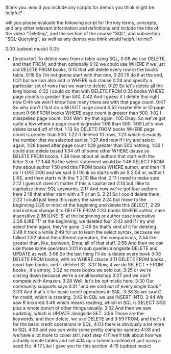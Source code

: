 thank you. would you include any scripts for demos you think might be helpful? 







will you please evaluate the following script for the key terms, concepts, and any other relevant information and definitions and include the title of the video "Deleting", and the section of the course "SQL", and subsection "SQL-Querying", as well as any demos you think would helpful to me?:


0:00
(upbeat music)
0:05
- [Instructor] To delete rows from a table using SQL,
0:08
we use DELETE, and then FROM, and then optionally
0:12
we could use WHERE if we just did DELETE FROM books,
0:15
that will delete every row in the books table,
0:18
So I'm not gonna start with that one,
0:20
I'll do it at the end,
0:21
but we can also add in WHERE sub clause
0:24
and specify a particular set of rows that we want to delete.
0:29
So let's delete all the long books.
0:32
I could do that with DELETE FROM
0:35
books WHERE page counts is greater than 500.
0:42
And I guess if I delete this right now
0:44
we won't know how many there are with that page count.
0:47
So why don't I first do a SELECT page count
0:52
maybe title or ID page count
0:56
FROM books WHERE page count is greater than 500.
1:02
I misspelled page count.
1:04
We'll try that again.
1:05
Okay. So we've got quite a few where a page count is greater
1:08
than 500.
1:09
Let's now delete based off of that.
1:13
So DELETE FROM books WHERE page count is greater than 500.
1:22
It deleted 10 rows,
1:23
which is exactly the number that we selected earlier.
1:27
And now if I try and select again,
1:28
based after page count
1:29
greater than 500 nothing.
1:32
I could also delete based
1:34
off of some other WHERE clause so DELETE FROM books.
1:38
How about all authors that start with the letter S or T?
1:44
So the select statement would be
1:46
SELECT FROM how about author
1:50
and title FROM books WHERE author, and then I'll do I I LIKE
2:00
and we said S I think so starts with an S
2:04
or, author I LIKE, and then starts with the T
2:10
like that.
2:11
I need to make sure
2:12
I guess it doesn't matter if this is capitalized
2:14
but I like to capitalize those SQL keywords.
2:17
And now we've got four authors here
2:18
that either start with a T or an S.
2:21
So I could delete them,
2:22
I could just keep this query the same
2:24
but move to the beginning
2:26
or most of the beginning and delete this SELECT,
2:29
and instead change it to DELETE FROM
2:33
books WHERE author, case insensitive
2:36
ILIKE 'S' at the beginning or author case insensitive
2:38
ILIKE 'T' at the beginning, we deleted four
2:42
and if I try and select them again, they're gone.
2:45
So that's kind of it for deleting.
2:48
It took a while
2:49
for us to learn the select syntax, because we talked
2:52
about the different operators, the comparisons,
2:54
like greater than, like, between, Enna, all of that stuff.
2:58
And then we can use those same operators
3:01
in sub queries alongside DELETE and UPDATE as well.
3:06
So the last thing I'll do is delete every book
3:08
DELETE FROM books, with no WHERE clause
3:11
DELETE FROM books , good-bye books, and it deleted 32.
3:17
Now, if we do SELECT * FROM books , it's empty,
3:22
no more books we sold out,
3:25
or we're closing down because we're a small bookshop
3:27
and we can't compete with Amazon.
3:28
Well, let's be optimistic here.
3:30
Our community supports says
3:31
"and we sold out of every single book."
3:33
And that's it for basic credit operations in SQL.
3:38
So we saw C for credit, which is creating.
3:42
In SQL we use INSERT INTO.
3:44
We saw R incurred
3:46
which means reading, which in SQL is SELECT
3:50
plus a whole bunch of other things usually.
3:52
And then we saw updating, which is UPDATE alongside SET.
3:56
Those are the keywords, and then delete, we use DELETE and
3:59
FROM, and that's it for the basic credit operations in SQL,
4:03
there is obviously a lot more to SQL
4:06
and you can write some pretty complex queries
4:08
and we have a lot more to cover still, next step
4:11
we'll talk about how we actually create tables and set
4:14
up a schema instead of just using a seed file.
4:17
Like I gave you for this section.
4:19
(upbeat music)